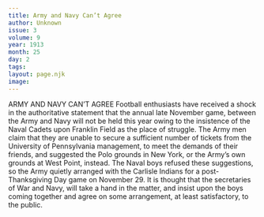 ```yaml
---
title: Army and Navy Can’t Agree
author: Unknown
issue: 3
volume: 9
year: 1913
month: 25
day: 2
tags:
layout: page.njk
image:
---
```

ARMY AND NAVY CAN’T AGREE    Football enthusiasts have received a shock in the authoritative statement that the annual late November game, between the Army and Navy will not be held this year owing to the insistence of the Naval Cadets upon Franklin Field as the place of struggle. The Army men claim that they are unable to secure a sufficient number of tickets from the University of Pennsylvania management, to meet the demands of their friends, and suggested the Polo grounds in New York, or the Army’s own grounds at West Point, instead. The Naval boys refused these suggestions, so the Army quietly arranged with the Carlisle Indians for a post-Thanksgiving Day game on November 29.    It is thought that the secretaries of War and Navy, will take a hand in the matter, and insist upon the boys coming together and agree on some arrangement, at least satisfactory, to the public. 





